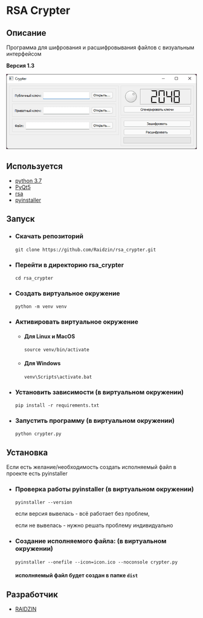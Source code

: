 # RSA Crypter

## Описание
Программа для шифрования и расшифровывания файлов с визуальным интерфейсом

**Версия 1.3**

![](https://github.com/Raidzin/rsa_crypter/blob/main/design_example.png?raw=true)

## Используется

- [python 3.7](https://www.python.org/ "www.python.org")
- [PyQt5](https://pypi.org/project/PyQt5/ "pypi.org")
- [rsa](https://pypi.org/project/rsa/ "pypi.org")
- [pyinstaller](https://pypi.org/project/pyinstaller/ "pypi.org")

## Запуск

- ### Скачать репозиторий
  ```shell
  git clone https://github.com/Raidzin/rsa_crypter.git
  ```
  
- ### Перейти в директорию rsa_crypter
  ```shell
  cd rsa_crypter
  ```
- ### Создать виртуальное окружение
  ```shell
  python -m venv venv
  ```

- ### Активировать виртуальное окружение
  - #### Для Linux и MacOS
    ```shell
    source venv/bin/activate
    ```
  - #### Для Windows
    ```commandline
    venv\Scripts\activate.bat
    ```

- ### Установить зависимости (в виртуальном окружении)
  ```shell
  pip install -r requirements.txt
  ```

- ### Запустить программу (в виртуальном окружении)
  ```shell
  python crypter.py
  ```
  
## Установка

Если есть желание/необходимость создать исполняемый файл в проекте есть pyinstaller

- ### Проверка работы pyinstaller (в виртуальном окружении)
  ```shell
  pyinstaller --version
  ```
  если версия вывелась - всё работает без проблем,

  если не вывелась - нужно решать проблему индивидуально

- ### Создание исполняемого файла: (в виртуальном окружении)
  ```shell
  pyinstaller --onefile --icon=icon.ico --noconsole crypter.py
  ```
  #### исполняемый файл будет создан в папке `dist`
  
## Разработчик

- [RAIDZIN](https://github.com/Raidzin "github.com/Raidzin")